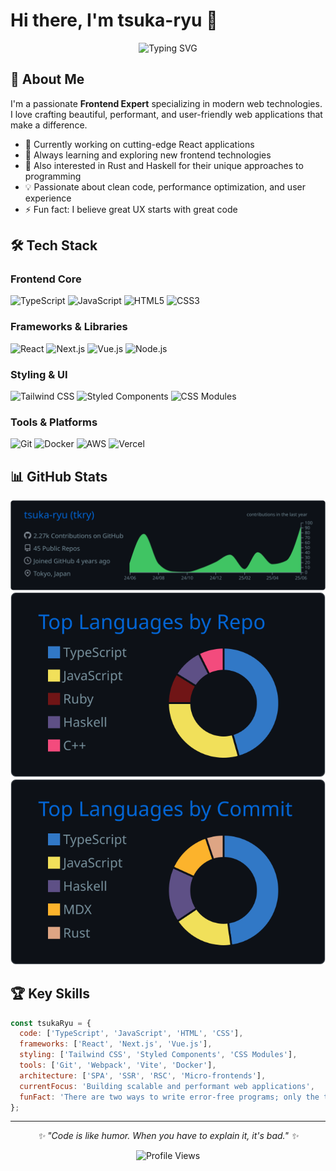 # Hi there, I'm tsuka-ryu 👋

<div align="center">
  <img src="https://readme-typing-svg.herokuapp.com?font=Fira+Code&weight=500&size=24&pause=1000&color=61DAFB&center=true&vCenter=true&width=500&lines=Frontend+Engineer;React+%7C+Next.js+%7C+TypeScript;Building+Modern+Web+Experiences" alt="Typing SVG" />
</div>

## 🚀 About Me

I'm a passionate **Frontend Expert** specializing in modern web technologies. I love crafting beautiful, performant, and user-friendly web applications that make a difference.

- 🔭 Currently working on cutting-edge React applications
- 🌱 Always learning and exploring new frontend technologies
- 🦀 Also interested in Rust and Haskell for their unique approaches to programming
- 💡 Passionate about clean code, performance optimization, and user experience
- ⚡ Fun fact: I believe great UX starts with great code

## 🛠️ Tech Stack

### Frontend Core
![TypeScript](https://img.shields.io/badge/TypeScript-007ACC?style=for-the-badge&logo=typescript&logoColor=white)
![JavaScript](https://img.shields.io/badge/JavaScript-F7DF1E?style=for-the-badge&logo=javascript&logoColor=black)
![HTML5](https://img.shields.io/badge/HTML5-E34F26?style=for-the-badge&logo=html5&logoColor=white)
![CSS3](https://img.shields.io/badge/CSS3-1572B6?style=for-the-badge&logo=css3&logoColor=white)

### Frameworks & Libraries
![React](https://img.shields.io/badge/React-20232A?style=for-the-badge&logo=react&logoColor=61DAFB)
![Next.js](https://img.shields.io/badge/Next.js-000000?style=for-the-badge&logo=next.js&logoColor=white)
![Vue.js](https://img.shields.io/badge/Vue.js-35495E?style=for-the-badge&logo=vue.js&logoColor=4FC08D)
![Node.js](https://img.shields.io/badge/Node.js-43853D?style=for-the-badge&logo=node.js&logoColor=white)

### Styling & UI
![Tailwind CSS](https://img.shields.io/badge/Tailwind_CSS-38B2AC?style=for-the-badge&logo=tailwind-css&logoColor=white)
![Styled Components](https://img.shields.io/badge/styled--components-DB7093?style=for-the-badge&logo=styled-components&logoColor=white)
![CSS Modules](https://img.shields.io/badge/CSS_Modules-000000?style=for-the-badge&logo=css3&logoColor=white)

### Tools & Platforms
![Git](https://img.shields.io/badge/Git-F05032?style=for-the-badge&logo=git&logoColor=white)
![Docker](https://img.shields.io/badge/Docker-2496ED?style=for-the-badge&logo=docker&logoColor=white)
![AWS](https://img.shields.io/badge/AWS-232F3E?style=for-the-badge&logo=amazon-aws&logoColor=white)
![Vercel](https://img.shields.io/badge/Vercel-000000?style=for-the-badge&logo=vercel&logoColor=white)

## 📊 GitHub Stats

<div align="center">
  <img src="https://raw.githubusercontent.com/tsuka-ryu/tsuka-ryu/main/profile-summary-card-output/github_dark/0-profile-details.svg" alt="Profile Details" />
</div>

<div align="center">
  <img src="https://raw.githubusercontent.com/tsuka-ryu/tsuka-ryu/main/profile-summary-card-output/github_dark/1-repos-per-language.svg" alt="Repos per Language" />
  <img src="https://raw.githubusercontent.com/tsuka-ryu/tsuka-ryu/main/profile-summary-card-output/github_dark/2-most-commit-language.svg" alt="Most Committed Language" />
</div>

## 🏆 Key Skills

```javascript
const tsukaRyu = {
  code: ['TypeScript', 'JavaScript', 'HTML', 'CSS'],
  frameworks: ['React', 'Next.js', 'Vue.js'],
  styling: ['Tailwind CSS', 'Styled Components', 'CSS Modules'],
  tools: ['Git', 'Webpack', 'Vite', 'Docker'],
  architecture: ['SPA', 'SSR', 'RSC', 'Micro-frontends'],
  currentFocus: 'Building scalable and performant web applications',
  funFact: 'There are two ways to write error-free programs; only the third one works'
};
```

---

<div align="center">
  <i>✨ "Code is like humor. When you have to explain it, it's bad." ✨</i>
</div>

<div align="center">
  
  ![Profile Views](https://komarev.com/ghpvc/?username=tsuka-ryu&color=blueviolet&style=flat-square)
  
</div>
